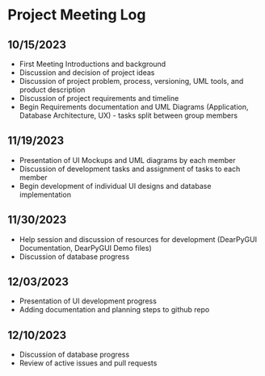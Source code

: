 # Project Meeting Log

## 10/15/2023
- First Meeting Introductions and background
- Discussion and decision of project ideas
- Discussion of project problem, process, versioning, UML tools, and product description
- Discussion of project requirements and timeline
- Begin Requirements documentation and UML Diagrams (Application, Database Architecture, UX) - tasks split between group members 

## 11/19/2023
- Presentation of UI Mockups and UML diagrams by each member
- Discussion of development tasks and assignment of tasks to each member
- Begin development of individual UI designs and database implementation

## 11/30/2023
- Help session and discussion of resources for development (DearPyGUI Documentation, DearPyGUI Demo files)
- Discussion of database progress

## 12/03/2023
- Presentation of UI development progress
- Adding documentation and planning steps to github repo

## 12/10/2023
- Discussion of database progress
- Review of active issues and pull requests
